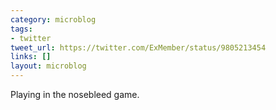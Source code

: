 ```yaml
---
category: microblog
tags:
- twitter
tweet_url: https://twitter.com/ExMember/status/9805213454
links: []
layout: microblog
---
```

Playing in the nosebleed game.
